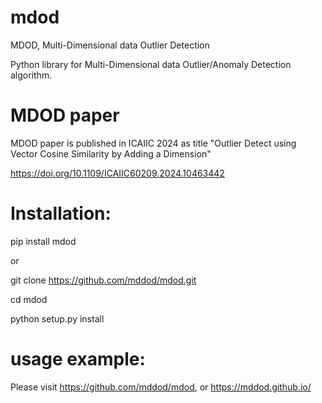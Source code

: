 # mdod

MDOD, Multi-Dimensional data Outlier Detection

Python library for Multi-Dimensional data Outlier/Anomaly Detection algorithm.

# MDOD paper

MDOD paper is published in ICAIIC 2024 as title "Outlier Detect using Vector Cosine Similarity by Adding a Dimension"

https://doi.org/10.1109/ICAIIC60209.2024.10463442

# Installation:

pip install mdod

or

git clone https://github.com/mddod/mdod.git

cd mdod

python setup.py install

# usage example:

Please visit https://github.com/mddod/mdod, or https://mddod.github.io/



